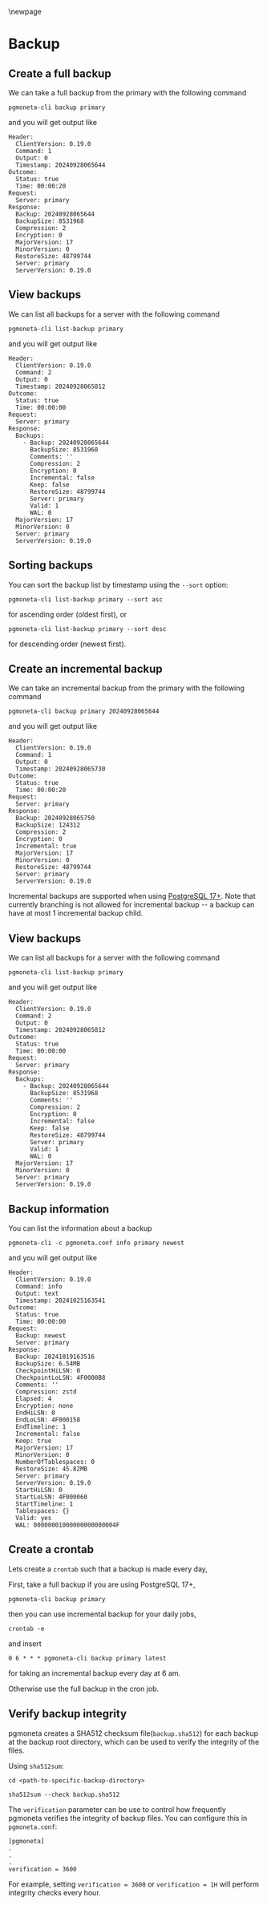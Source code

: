 \newpage

# Backup

## Create a full backup

We can take a full backup from the primary with the following command

```
pgmoneta-cli backup primary
```

and you will get output like

```
Header:
  ClientVersion: 0.19.0
  Command: 1
  Output: 0
  Timestamp: 20240928065644
Outcome:
  Status: true
  Time: 00:00:20
Request:
  Server: primary
Response:
  Backup: 20240928065644
  BackupSize: 8531968
  Compression: 2
  Encryption: 0
  MajorVersion: 17
  MinorVersion: 0
  RestoreSize: 48799744
  Server: primary
  ServerVersion: 0.19.0
```

## View backups

We can list all backups for a server with the following command

```
pgmoneta-cli list-backup primary
```

and you will get output like

```
Header:
  ClientVersion: 0.19.0
  Command: 2
  Output: 0
  Timestamp: 20240928065812
Outcome:
  Status: true
  Time: 00:00:00
Request:
  Server: primary
Response:
  Backups:
    - Backup: 20240928065644
      BackupSize: 8531968
      Comments: ''
      Compression: 2
      Encryption: 0
      Incremental: false
      Keep: false
      RestoreSize: 48799744
      Server: primary
      Valid: 1
      WAL: 0
  MajorVersion: 17
  MinorVersion: 0
  Server: primary
  ServerVersion: 0.19.0
```

## Sorting backups

You can sort the backup list by timestamp using the `--sort` option:

```
pgmoneta-cli list-backup primary --sort asc
```

for ascending order (oldest first), or 

```
pgmoneta-cli list-backup primary --sort desc
```

for descending order (newest first).

## Create an incremental backup

We can take an incremental backup from the primary with the following command

```
pgmoneta-cli backup primary 20240928065644
```

and you will get output like

```
Header:
  ClientVersion: 0.19.0
  Command: 1
  Output: 0
  Timestamp: 20240928065730
Outcome:
  Status: true
  Time: 00:00:20
Request:
  Server: primary
Response:
  Backup: 20240928065750
  BackupSize: 124312
  Compression: 2
  Encryption: 0
  Incremental: true
  MajorVersion: 17
  MinorVersion: 0
  RestoreSize: 48799744
  Server: primary
  ServerVersion: 0.19.0
```

Incremental backups are supported when using [PostgreSQL 17+](https://www.postgresql.org). Note that currently
branching is not allowed for incremental backup -- a backup can have at most 1
incremental backup child.

## View backups

We can list all backups for a server with the following command

```
pgmoneta-cli list-backup primary
```

and you will get output like

```
Header:
  ClientVersion: 0.19.0
  Command: 2
  Output: 0
  Timestamp: 20240928065812
Outcome:
  Status: true
  Time: 00:00:00
Request:
  Server: primary
Response:
  Backups:
    - Backup: 20240928065644
      BackupSize: 8531968
      Comments: ''
      Compression: 2
      Encryption: 0
      Incremental: false
      Keep: false
      RestoreSize: 48799744
      Server: primary
      Valid: 1
      WAL: 0
  MajorVersion: 17
  MinorVersion: 0
  Server: primary
  ServerVersion: 0.19.0
```

## Backup information

You can list the information about a backup

```
pgmoneta-cli -c pgmoneta.conf info primary newest
```

and you will get output like

```
Header:
  ClientVersion: 0.19.0
  Command: info
  Output: text
  Timestamp: 20241025163541
Outcome:
  Status: true
  Time: 00:00:00
Request:
  Backup: newest
  Server: primary
Response:
  Backup: 20241019163516
  BackupSize: 6.54MB
  CheckpointHiLSN: 0
  CheckpointLoLSN: 4F0000B8
  Comments: ''
  Compression: zstd
  Elapsed: 4
  Encryption: none
  EndHiLSN: 0
  EndLoLSN: 4F000158
  EndTimeline: 1
  Incremental: false
  Keep: true
  MajorVersion: 17
  MinorVersion: 0
  NumberOfTablespaces: 0
  RestoreSize: 45.82MB
  Server: primary
  ServerVersion: 0.19.0
  StartHiLSN: 0
  StartLoLSN: 4F000060
  StartTimeline: 1
  Tablespaces: {}
  Valid: yes
  WAL: 00000001000000000000004F
```

## Create a crontab

Lets create a `crontab` such that a backup is made every day,

First, take a full backup if you are using PostgreSQL 17+,

```
pgmoneta-cli backup primary
```

then you can use incremental backup for your daily jobs,

```
crontab -e
```

and insert

```
0 6 * * * pgmoneta-cli backup primary latest
```

for taking an incremental backup every day at 6 am.

Otherwise use the full backup in the cron job.

## Verify backup integrity

pgmoneta creates a SHA512 checksum file(`backup.sha512`) for each backup at the backup root directory, which can be used to verify the integrity of the files.

Using `sha512sum`:
```
cd <path-to-specific-backup-directory>

sha512sum --check backup.sha512
```

The `verification` parameter can be use to control how frequently pgmoneta verifies the integrity of backup files. You can configure this in `pgmoneta.conf`:

```
[pgmoneta]
.
.
.
verification = 3600
```
For example, setting `verification = 3600` or `verification = 1H` will perform integrity checks every hour.
